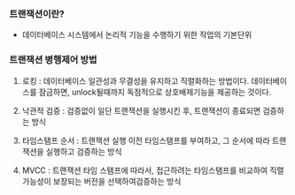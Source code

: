 ### 트랜잭션이란?

- 데이터베이스 시스템에서 논리적 기능을 수행하기 위한 작업의 기본단위

### 트랜잭션 병행제어 방법

1. 로킹
   : 데이터베이스 일관성과 무결성을 유지하고 직렬화하는 방법이다. 데이터베이스를 잠금하면, unlock될때까지 독점적으로 상호배제기능을 제공하는 것이다.

2. 낙관적 검증
   : 검증없이 일단 트랜잭션을 실행시킨 후, 트랜잭션이 종료되면 검증하는 방식

3. 타임스탬프 순서
   : 트랜잭션 실행 이전 타임스탬프를 부여하고, 그 순서에 따라 트랜잭션을 실행하고 검증하는 방식

4. MVCC
   : 트랜잭션 타임 스탬프에 따라서, 접근하려는 타임스탬프를 비교하여 직렬 가능성이 보장되는 버전을 선택하여검증하는 방식

